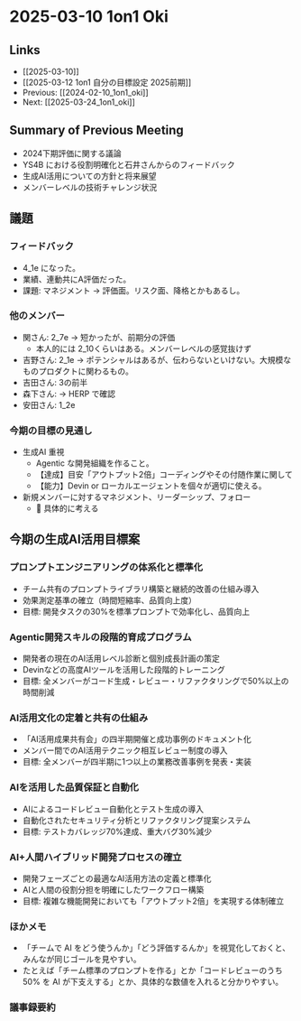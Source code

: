 # 2025-03-10 1on1 Oki

## Links

- [[2025-03-10]]
- [[2025-03-12 1on1 自分の目標設定 2025前期]]
- Previous: [[2024-02-10_1on1_oki]]
- Next: [[2025-03-24_1on1_oki]]

## Summary of Previous Meeting

- 2024下期評価に関する議論
- YS4B における役割明確化と石井さんからのフィードバック
- 生成AI活用についての方針と将来展望
- メンバーレベルの技術チャレンジ状況

## 議題

### フィードバック

- 4_1e になった。
- 業績、連動共にA評価だった。
- 課題: マネジメント -> 評価面。リスク面、降格とかもあるし。

### 他のメンバー

- 関さん: 2_7e -> 短かったが、前期分の評価
  - 本人的には 2_10くらいはある。メンバーレベルの感覚抜けず
- 吉野さん: 2_1e -> ポテンシャルはあるが、伝わらないといけない。大規模なものプロダクトに関わるもの。
- 吉田さん: 3の前半
- 森下さん: -> HERP で確認
- 安田さん: 1_2e

### 今期の目標の見通し

- 生成AI 重視
  - Agentic な開発組織を作ること。
  - 【達成】目安「アウトプット2倍」コーディングやその付随作業に関して
  - 【能力】Devin or ローカルエージェントを個々が適切に使える。
- 新規メンバーに対するマネジメント、リーダーシップ、フォロー
  - 🔶 具体的に考える

## 今期の生成AI活用目標案

### プロンプトエンジニアリングの体系化と標準化

- チーム共有のプロンプトライブラリ構築と継続的改善の仕組み導入
- 効果測定基準の確立（時間短縮率、品質向上度）
- 目標: 開発タスクの30%を標準プロンプトで効率化し、品質向上

### Agentic開発スキルの段階的育成プログラム

- 開発者の現在のAI活用レベル診断と個別成長計画の策定
- Devinなどの高度AIツールを活用した段階的トレーニング
- 目標: 全メンバーがコード生成・レビュー・リファクタリングで50%以上の時間削減

### AI活用文化の定着と共有の仕組み

- 「AI活用成果共有会」の四半期開催と成功事例のドキュメント化
- メンバー間でのAI活用テクニック相互レビュー制度の導入
- 目標: 全メンバーが四半期に1つ以上の業務改善事例を発表・実装

### AIを活用した品質保証と自動化

- AIによるコードレビュー自動化とテスト生成の導入
- 自動化されたセキュリティ分析とリファクタリング提案システム
- 目標: テストカバレッジ70%達成、重大バグ30%減少

### AI+人間ハイブリッド開発プロセスの確立

- 開発フェーズごとの最適なAI活用方法の定義と標準化
- AIと人間の役割分担を明確にしたワークフロー構築
- 目標: 複雑な機能開発においても「アウトプット2倍」を実現する体制確立

### ほかメモ

- 「チームで AI をどう使うんか」「どう評価するんか」を視覚化しておくと、みんなが同じゴールを見やすい。
- たとえば「チーム標準のプロンプトを作る」とか「コードレビューのうち 50% を AI が下支えする」とか、具体的な数値を入れると分かりやすい。

### 議事録要約

